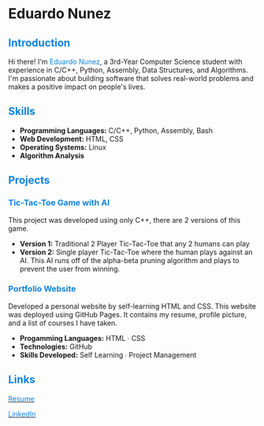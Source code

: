 # Eduardo Nunez

</div>

## <span style="color: #0c83e0;">Introduction</span>

Hi there! I'm <span style="color: #0c83e0;">Eduardo Nunez</span>, a 3rd-Year Computer Science student with experience in C/C++, Python, Assembly, Data Structures, and Algorithms. I'm passionate about building software that solves real-world problems and makes a positive impact on people's lives.

## <span style="color: #0c83e0;">Skills</span>

- **Programming Languages:** C/C++, Python, Assembly, Bash
- **Web Development:** HTML, CSS
- **Operating Systems:** Linux
- **Algorithm Analysis**

## <span style="color: #0c83e0;">Projects</span>

### <span style="color: #0c83e0;">Tic-Tac-Toe Game with AI</span> 

This project was developed using only C++, there are 2 versions of this game. 
- **Version 1:** Traditional 2 Player Tic-Tac-Toe that any 2 humans can play
- **Version 2:** Single player Tic-Tac-Toe where the human plays against an AI. This AI runs off of the alpha-beta pruning algorithm and plays to prevent the user from winning. 

### <span style="color: #0c83e0;">Portfolio Website</span>

Developed a personal website by self-learning HTML and CSS. This website was deployed using GitHub Pages. It contains my resume, profile picture, and a list of courses I have taken.
- **Progamming Languages:** HTML ∙ CSS
- **Technologies:** GitHub
- **Skills Developed:** Self Learning ∙ Project Management

## <span style="color: #0c83e0;">Links</span> 
[<span style="color: #0c83e0;">Resume</span>](https://github.com/eddayyy/eddayyy/blob/main/EduardoNunez_resume.pdf)

[<span style="color: #0c83e0;">LinkedIn</span>](https://www.linkedin.com/in/eduardong/)

